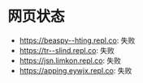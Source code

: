 # 网页状态
- https://beaspy--hting.repl.co: 失败
- https://tr--slind.repl.co: 失败
- https://jsn.limkon.repl.co: 失败
- https://apping.eywjx.repl.co: 失败
